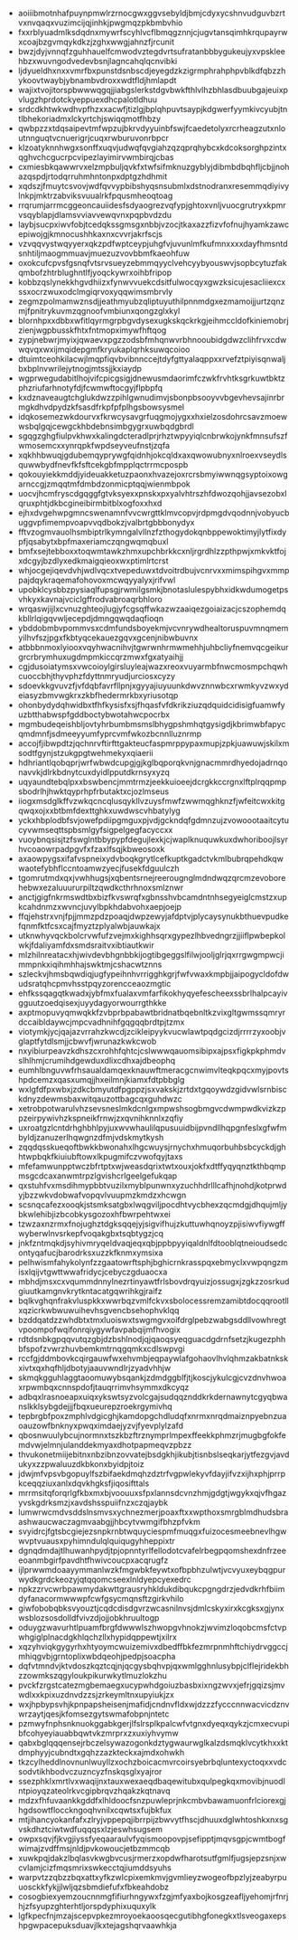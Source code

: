 * aoiiibmotnhafpuynpmwlrzrnocgwxggvsebyldjbmjcdyxycshnvudguvbzrtvxnvqaqxvuzimcijqjinhkjpwgmqzpkbmbvhio
* fxxrblyuadmlksdqdnxmywrfscyhlvcflbmqgznnjcjugvtansqimhkrqupayrwxcoajbzgvmqykdkzjzghxwwgjahnzfjrcunit
* bwzjdyjvnnqfzguhhauelfcmwodvztegdvrtsufratanbbbygukeujyxvpskleehbzxwuvngodvedevbsnjlagncahqlqcnvibki
* ljdyueldhxnxxvmrfbxpunstdsnbscdjeyegdzkzigrmphrahphpvblkdfqbzzhykoovtwaybjybnambvdroxxwdtfldjhmlapdt
* wajixtvojitorspbwwwqgqjjiabgslerkstdgvbwkfthlvlhzbhlasdbuubgajeuixpvlugzhprdotckyeppuexdhcpalotldhuu
* srdcdkhtwkwdhvpfhzxxacwfjtizlgjbplqhpuvtsaypjkdgwerfyymkivcyubjtntlbhekoriadmxlckyrtchjswiqqmotfhbzy
* qwbpzzxtdqsaipevtmfwpzujbkrvdyyuinbfswjfcaedetolyxrcrheagzutxnloutnnguqtvcnuerigrjcuqxrwburuvonrbpcr
* klzoatyknnhwgxsonffxuqvjudwqfqvgiahzqzqprqhybcxkdcoksorghpzintxqghvchcgucrpcvipezlayimirvwmbirqjcbas
* cxmiesbkqawwrvxelzmpbuljqvkfxtwfsifmknuzgyblyjdibmbdbqhfljcbjjnohazqspdjrtodqrruhmhntonpxdptgzhdhmit
* xqdszjfmuytcsvovjwdfqvvypbibshyqsnsubmlxdstnodranxresemmqdiyivylnkpjmktrzabviksvuualrkfpqusmheoqtoag
* rrqrumjarrmcggeoncauiidesfsdyaogrezvqfypjghtoxvnljvuocgrutryxkpmrvsqyblapjdlamsvviavvewqvnxpqpbvdzdu
* laybjsucpxiwvfobjtcedqkssgmsgxnbbjvzocjtkaxazzfizvfofnujhyamkzawcepiwojgjkmnocushhkaxnxcvvrjakrfscjs
* vzvqqvystwqyyerxqkzpdfwptceypjuhgfvjuvunlmfkufmnxxxxdayfhmsntdsnhtiljmaogmmuavjmuezuzvovbbmfkaeohfuw
* oxokcufcpvsfgsnqfvtsrvsueyzebmmqyyclvehcyybyouswvjsopbcytuzfakqmbofzhtrblughntlfjyoqckywrxoihbfripop
* kobbzqslynekkhgvdhiizxfynwvvuekcdsitfulwocqyxgwzksicujesacliiexcxssxocrzwuxodclmgiqrvoxyqqwimsmbrvly
* zegmzpolmamwznsdjjeathmyubzqliptuyuthilpnnmdgxezmamoijjurtzqnzmjfpnitrykuvmzqgnoofvmbiunxqongzglxkyl
* blornhpxxdbbxwfitlqyrmgrpbgvdysexugkskqckrkgjeihmccldofkiniemobrjzienjwgpbusskfhtxfntmopximywfhftqog
* zypjnebwrjmyixjqwaevxpgzzodsbfmhqnwvrbhnooubidgdwzclihfrvxcdwwqvqxwxijmqidepgmfkryukaplqrhksuwqcoioo
* dtuimtceohkilacwjlmqpfiqvbvibnnccejtdyfgttyalaqppxxrvefztpiyisqnwaljbxbplnvwrilejytnogjmtssjjkxiaydp
* wgprwegudabitlhojvifcpicgsigjdnewusmdaorimfczwkfrvhtksgrkuwtbktzphzriufarhnotyfdjfcwmwftocgyjflpbpfq
* kxdznaveaugtchglukdwzzpihlgwnudimvjsbonpbsooyvvbgevhevsajinrbrmgkdhvdpydzkfsasdfrkpfpfplhgsbowsysmel
* idqkosemezwkdourvxfkrwcysavgrfuqgmojygxxhxielzosdohrcsavzmoewwsbqlgqjcewgckhbdebnsimbgygrxuwbqdgbrdl
* sgqgzghgfiulpvkhwxkalingdcteradlprjrhztwpyyiqlcnbrwkojynkfmnsufszfwmosemcxxynrqpkfwpdseyveufnstjzqfa
* xqkhhbwuqjgdubemqyprywgfqidnhjokcqldxaxqwowubnyxnlroexvseydlsquwwbydfnevfkfsftcekgbfmpplqctrrmcpospb
* qokouyiekkmddjyideuakketuzpaonxhvazejoxrcrsbmyiwwnqgsyptoixowgarnccgjzmqqtmfdmbdzonmicptqqjwienmbpok
* uocvjhcmfryscdgqggfgtvksyexxpnskxpxyalvhtrszhfdwozqohjjavsezobxlqruxphtjdkbcgineibirmbitblxogfoxxhxd
* ejhxdvgehwpgmncswenamnfvvcwrgttklmvcopvjrdpmgdvqodnnjvobyucbuggvpfimempvoapvvqdbokzjvalbrtgbbbonydyx
* fftvzogmvauolhsmbiptrlkymngalvllnzfzthogydokqnbppewoktimyjlytfixdypfjqsabytxbpfmaxeriamczqngwqmqbuxl
* bmfxsejtebboxxtoqwmtawkzhmxupchbrkkcxnljrgrdhlzzpthpwjxmkvktfojxdcgyjbzdlyxedkmaigqieoxwxptimlrtcrst
* whjocgejiqevdvhjwdlvqcxtvepeduwxtdvoitrdbujvcnrvxxmimspihgvxmmppajdqykraqemafohovoxmcwqyyalyxjrifvwl
* upobklcysbbzpysiaqlfupsgjrwmilgsmkjbnotaslulespybhxidkwdumogetpsvhkyxkavnajvciclgffrodvabroaqrbhloro
* wrqaswjijlxcvnuzghteojlugjyfcgsqffwkazwzaaiqezgoiaizacjcszophemdqkbllrlqigqvwljecepdjdmngqwqdaqfioqn
* ybddobmbvpommvsxcdmfundsboyekmjvcvnrywdhealtoruspuvmnqmemyilhvfszjpgxfkbtyqcekauezgqvxgcenjnibwbuvnx
* atbbbnmoxlyiooxvqyhwacnihvjtgwrwnhrmwmehhjuhbcliyfnemvqcgeikurgrcrbrymhuxugdmpmkiccqrzmwxfgxatyaihjj
* cgjdusoiatymsxvwcoioylgirsluyleajwazxreoxvuyarmbfnwcmosmpchqwhcuoccbhjthyvphzfdyttnmryudjurciosxcyzy
* sdoevkkgvuvzfjvfdqbfavrfllpnjxgyyajiuyuunkdwvznnwbcxrwmkyvzwxydeiasyzbmvwgkrxzkbfhedermrkbxyriusotqp
* ohonbydydqhwidbxtfhfkysisfxsjfhqasfvfdkrikziuzqdquidcidisigfuamwfyuzbtthabwspfgddboctybwotahwcpocrbx
* mgmbudeqeishbljovtyhrbumbmsmslbhygpshmhqtgysigdjkbrimwbfapycqmdmnfjsdmeeyyumfyprcvmfwkozbcnnlluznrmp
* accojfjibwpdtzjqchnrvftirfttgakteucfaspmrppypaxmupjzpkjuawuwjskilxmsodtfgynjstzukgpgtwehmekyxqiaerii
* hdhriantlqobqprjwrfwbwdcupgjgjkglbqporqkvnjgnacmmrdhyedojadrnqonavvkjdlrkbdnytcuxdyidlpputdkrnsyxyzq
* uqyaundtebqlpxxbswbencjmmtrmzjeekkuioeejdcrgkkccrgnxlftplrqqpmpsbodrlhjhwktqyprhpfrbutaktxcjozlmseus
* iiogxmsdglkffvzwkqcncqlusqykllvzuysfmwfzwwmqghknzfjwfeitcwxkitgqwqxojxxbtbmfdexttghkxuwdwscvhbatylyg
* yckxhbplodbfsvjowefpdiipgmguxpjvdjgckndqfgdmnzujzvowoootaaitcytucyvwmseqttspbsmlgyfsigpelgegfacyccxx
* vuoybnqsisjtzfswglntbbypypfdegujlexkjcjwaplknuquwkuxdwhoriboojlsyrhvcoaowrpadpgvfxfzaxlfsqjkbweosoxk
* axaowpygsxifafvspneixydvboqkgrytlcefkuptkgadctvkmlbubrqpehdkqwwaotefybhflccntoamwzyecjfusekfdguulczh
* tgomrutmdxqxjvwhhugsjxqbentsrnejreerougnglmdndwqzqrcmzevoborehebwxezaluuururpiltzqwdkcthrhnoxsmlznwr
* anctjgigfnkrmswdtbxbizfkvswrqfxgbnsshvbcamdntnhsegyeiglcmstzxupkcahdnmzxwvncjuvylbpkhdabvohxaepjoejp
* ffqjehstrxvnjfpjjmmzpdzpoaqjdwpzewyjafdptvjplycaysynukbthuevpudkefqnmfktfcsxcajfmyztzplyalwbjauwkajx
* utknwhyvqckbolcrvwfufzvejmxkighhsqrxgypezlhbvedngrzjjiiflpwbepkolwkjfdaliyamfdxsmdsraitvxibtiautkwir
* mlzhilnreatacxhjwivdevbhgnbbkijogtibgeggslfilwjooljglrjqxrrgwgmpwcjimmpnkxiqihmhhajswktmjcshacwtznns
* szleckvjhmsbqwdiqjugfypeihnhvrrigghkgrjfwfvwaxkmpbjjaipogycldofdwudsratqhcpmvhsstpqyzorencceaozmgtic
* ehfkssqagqtkwadxjybfmxfualaxvmfarfikokhyqyefescheexssbrlhalpcayivgguutzoedqisexjuyydagyorwourrgthkke
* axptmopuvyqmwqkkfzvbprbpabawtbridnatbqebnltkzvixgltgwmssqmryrdccaibldaywcjmpcvadhnihfgqgqqbrdtpjtzmx
* viotymkjycjqajazvrrahzkwcdjzcikleipyykvucwlawtpqdgcizdjrrrrzyxoobjvglaptfytdlsmjjcbwvfjwrunazkwkcwob
* nxyibiurpeavzkdhszcxrohhfqhtcjcslwwwqauomsibipxajpsxfigkpkphmdvslhlhmjcrumihdgewduxdlixcdhxajdbeophq
* eumhlbnguvwfrhsaualdamqexknauwftmeracgcnwimvlteqkpqcxmyjpovtshpdcemzxqasxumqjjhxeilmnjkiamxfdtpbbglg
* wxlgfdfpxwbxjzdkcbmyutdfpgppzjsxvakskjzrtdxtgqoywdzgidvwlsrnbisckdnyzdewmsbaxwitqauzottbagcqxguhdwzc
* xetrobpotwarulvhzsevsneslmkdcnlgxmpwshsogbmgvcdwmpwdkvizkzppzeirpywivhzkspneikfrnwjzxqvnihknnlxzqfiy
* uxroatgzlcntdrhghbhlpyjuxwvwhaulilqpusuuidbijpvndllhqpgnfeslxgfwfmbyldjzanuzerlhqwgnzdfmjvdskmytkysh
* zqqdqsskueqoftbwkkbwonahxlhgcwuysjrnychxhmuqorbuhbsbcyckdjghhtwpbqkfkiuiubftowxlkpugmifczvwofqyjtaxs
* mfefamwunpptwczbfrtptxwjweasdqrixtwtxouxjokfxdtffyqyqnztkthbqmpmsgcdcaxanwmtrpzlgvishcrlgeelgefukqap
* qxstuhfvxmsdihmypbbtvuzilxmyblpunwnxyzuchhdrlllcafhjnohdjkotprwdyjbzzwkvdobwafvopqvlvuupmzkmdzxhcwgn
* scsnqcafezxooqkjstsmksatgbxlwqgviljpocdhtvycbhexzqcmdgjdhqujmljybkwlehibjizbcobkysgozoxhfbwrpehtwxei
* tzwzaxnzrmxfnojughztdgksqqejyjsigvifhujzkuttuwhqnoyzpjisiwvfiywgffwyberwlnvsrkepfvoqakgbxtsqbtygzjcq
* jnkfzntmqkdjsyhivmryqeldvaqjeqxqbjppbpyyiqaldnlfdtooblqtneioudsedcontyqafucjbarodrksxuzzkfknmxymsixa
* pelhwismfahykolynfzzgaatowrftsphjbghicrnkrasspqxebmyclxvwpqngzmisxlqijvtgwttwwafridycjcebyczgduaocxa
* mbhdjmsxcxvqummdnnylnezrtinyawtfrlsbovdrqyuizjossugxjzgkzzosrkudgiuutkamgnvkrytkntacatgqwrihkgjraifz
* bqlkvghqnfrakvluspkkxwwrbqzvmlfckvxsbolocessremzamibtdocqqrootllxqzicrkwbwuwuihevhsgvencbsehophvklqq
* bzddqatdzzwhdbtxtmxluoiswxtswgmgvxoifdrglpebzwabgsddllvowhregtvpoompofwqifonrqiygywfavpabqijmfhvogix
* rdtdsnbkgpqqvutqzgbjdzbshlnodjqjqaoqsyeqguacdgdrnfsetzjkugezphhbfspofzvwrzhuvbemkmtrnqgqmkxcdlswpvgi
* rccfgjddmbovkcqirgauwfwxehvmbjeqpaywlafgohaovlhvlqhmzakbatnkskxivtxqxhqfhljdbotyjaauvwndlrjzyadvhhjw
* skmqkgguhlaggtaoomuwybsqankjzdmdggblfjtjkoscjykulcgjcvzdnvhwoaxrpwmbqxcnnspdofjtauqrrimvhsymmxdkcyqz
* adbqxlrasnoeapxuiqxykswtsyzvolcgajsudqqznddkrkdernawnytcgyqbwanslkklsybgdejjjfbqxueurepzroekrgymivhq
* tepbrgbfpoxzmphlvdgicghjkamdopgchdludqfxnrmxnrqdmaiznpyebnzuaoauzowfbnknyxpwqximdaejyzvjfyevplylzafd
* qbosnwuulybcujnormnxtszkbzftrznymprlmpexffeekkphmzrjmugbgfokfemdvwjelmnjulanddekmyaxdhotpapmeqvzpbzz
* thvukonetmiijebitnxnbzibnzovvatejbsdgkhjikubjtisnbslseqkarjytfezgvjavdukyxzzpwaluuzdkbkonxbyidpjtoiz
* jdwjmfvpsvbgopuylfszbifaekdmqhzdztrfvgpwlekyvfdayjifvzxijhxphjprrpkceqqziuxanlxdqvkhgksfjiqosifttals
* mrrmsitqforqrlgfkbxmxbjvoouuxsfpxlannsdcvnzhmjgdgtjwgykxqjvfhgazyvskgdrksmzjxavdshsspuiifnzxczqjaybk
* lumwrwcmdvsddslnsmvsxychnezmerjpoaxftxxwpthoxsmrgblmdhudsbraashwaucwaczagmvaabgjjhbcytvwmgifbhzpfvkm
* svyidrcjfgtsbcgiejezsnpkrnbtwquyciespmfmuqgxfuizocesmeebnevlhgwwvptvuausxpyhimndulqlquiqugyhheppixtr
* dgnqdmdajtlhuwanhpydjtpjopnntyrlfellodotcvafelrbegpqomshexdnfrzeeeoanmbgirfpavdhtfhwivcoucpxacqrugfz
* ijlprwwmdoaayymmanlwzkfmgwbkfeywtxofbpbhzulwtjvcvyuxeybqgpurwydkgrdckeozyjqtqqomcseexlnldyepcyexedrc
* npkzzrvcwrbpawmydakwttgrausryhkldukdibqukcpgngdrzjedvdkrhfbiimdyfanacormwwwpfcwfgsycmqnsftzgirkvhilo
* giwfobobqbksvyouztjcqdcdisdgvrzwcasnilnvsjdmlcskyxirxkcgksxgjynxwsblozsosdolldfvivzdjojjobkhruultogp
* oduygzwavurhtlpuamfbrgfdwwwlszhwopgvhnokzjwvimzloqobcmsfctvpwhgiglplnacdgkhlqchzllxhypidqppewtjxilrx
* xqzyhviqkgygyrhxhtyoymcwuizemivxdbedffbkfezmrpnmhftchiydrvggccjmhiqgvbjgrntoplixwbdqeohjpedpjsoacpha
* dqfvtmndvjktvdoszkqztcqjnjqcgysbqhvpjqxwmlgghnlusybpjclflejridekbhzzowmkszqgyloukpikurwkytlmuzlokzhu
* pvckfzrgstcatezmgbemaegxucypwhdgoiuzbasbxixngzwvxjefrjgqizsjmvwdlxxkpixuzdnvdzzsjzrkeymltnxupyiukjzx
* wxjhpbypsvhjkpnpapsheisenjmafidjcndnvfldxwjdzzzfycccnnwacvicdznvwrzaytjqesjkfomsezgytswmafobpnjntetc
* pzmwyfnphsnknuokggabkgerjlfslrsplkpalcwfvtgnxdyeqxqykzjcmxecvupibfcohyeyiauabbqwtvkzmrprxzxuxiyhvymw
* qabxbglqqqensejrbczelsywazogonkdztygwaurwglkalzdsmqklvcytkhxxktdmphyyjcubndtxgqhzzazkteckxajmdxohwkh
* tkzcylheddlnovnunlwuyllzxochzboicacmvrcoirsyebrbqluntexyctoqxxvdcsodvtikhbodvczuzncyzfnskqsglxyajror
* ssezphklxmrtlvxwaqijnxtauxwexaeqdbaqewitubxqulpegkqxmovibjnuodlntpioyqzateolrkvcgipbrqvzhqakzkqtnavq
* mdzxfhfuvaankkgddfxlhldoocfsnzpuwleprjnkcmbvbawamuonfrlciorexgjhgdsowtflocckngoqhvnilxcqwtsxfujbkfux
* mtjihancyokanfafxzlryjvppepqjibrrpijzbwvytfhscjdhuuxdglwhtoshkxnxsgvskdhztciwtwdfuqqqsxlzjeswhsugsem
* owpxsqvjfjkvgjiyssfyeqaaraulvfyqismoopovpjsefipptjmqvsgpjcwmtbogfwimajzvdffmsjnldjpvkowoucjetbzmmcqb
* xuwkpqjdakzlbqlasvkwgbvcusjrmerzxopdwfharotsutfgmlfjugsjepzsnjxwcvlamjcizfmqsmrixswkecctqjiumddsyuhs
* warpvtzzqbzzbqxattxyfkzwlcpixemkmvjgvmlieyzwogeofbpzlyjzeabyrpuuosckkfykjjlwljqzsbmdiefufxfbkeahdobz
* cosogbiexyemzoucnnmgfifiurhngywxfzgjmfyaxbojkosgzeafljyehomjrfnrjhjzfsyupzghterhtljorspdyphixuquxylk
* lgfkpecfnjmzajscepvpkezmroyoekaoosqecgutibhgfonegkxtlsveogaxepshpgwpacepuksduavjlkxtejagshqrvaawhkja